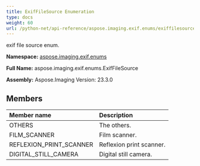 ```yaml
---
title: ExifFileSource Enumeration
type: docs
weight: 60
url: /python-net/api-reference/aspose.imaging.exif.enums/exiffilesource/
---
```


exif file source enum.

**Namespace:** [aspose.imaging.exif.enums](/imaging/python-net/api-reference/aspose.imaging.exif.enums/)

**Full Name:** aspose.imaging.exif.enums.ExifFileSource

**Assembly:**  Aspose.Imaging Version: 23.3.0

## **Members**
|**Member name**|**Description**|
| :- | :- |
|OTHERS|The others.|
|FILM_SCANNER|Film scanner.|
|REFLEXION_PRINT_SCANNER|Reflexion print scanner.|
|DIGITAL_STILL_CAMERA|Digital still camera.|
